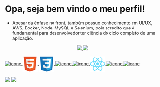 # Opa, seja bem vindo o meu perfil!

* Apesar da ênfase no front, também possuo conhecimento em UI/UX, AWS, Docker, Node, MySQL e Selenium, pois acredito que é fundamental para desenvolvedor ter ciência do ciclo completo de uma aplicação.

<div align="center">
  <a href="https://github.com/rfllira">
  <img height="160em" src="https://github-readme-stats.vercel.app/api?username=rfllira&show_icons=true&theme=dark&include_all_commits=true&count_private=true"/>
  <img height="160em" src="https://github-readme-stats.vercel.app/api/top-langs/?username=rfllira&layout=compact&langs_count=7&theme=dark"/>
</div>

<div style="display: inline_block"><br>
  <img align="center" alt="icone" height="50" width="50" src="https://cdn.jsdelivr.net/gh/devicons/devicon/icons/git/git-original.svg">
  <img align="center" alt="icone" height="50" width="50" src="https://raw.githubusercontent.com/devicons/devicon/master/icons/html5/html5-original.svg">
  <img align="center" alt="icone" height="50" width="50" src="https://raw.githubusercontent.com/devicons/devicon/master/icons/css3/css3-original.svg">
  <img align="center" alt="icone" height="50" width="50" src="https://cdn.jsdelivr.net/gh/devicons/devicon/icons/javascript/javascript-original.svg">
  <img align="center" alt="icone" height="50" width="50" src="https://cdn.jsdelivr.net/gh/devicons/devicon/icons/typescript/typescript-original.svg">
  <img align="center" alt="icone" height="50" width="50" src="https://raw.githubusercontent.com/devicons/devicon/master/icons/react/react-original.svg">
  <img align="center" alt="icone" height="50" width="50" src="https://www.rlogical.com/wp-content/uploads/2021/08/Rlogical-Blog-Images-thumbnail-1.png">
  <img align="center" alt="icone" height="50" width="50" src="https://cdn.jsdelivr.net/gh/devicons/devicon/icons/jest/jest-plain.svg">
</div>

<br/>

<div>
  <a href = "mailto:rafaelira347@gmail.com"><img src="https://img.shields.io/badge/-Gmail-%23333?style=for-the-badge&logo=gmail&logoColor=white" target="_blank"></a>
  <a href="https://www.linkedin.com/in/rafael-lira-18283622b/" target="_blank"><img src="https://img.shields.io/badge/-LinkedIn-%230077B5?style=for-the-badge&logo=linkedin&logoColor=white" target="_blank"></a> 
<div/>
